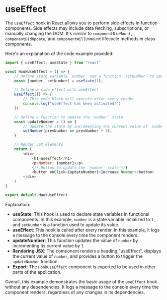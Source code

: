 # useEffect

The `useEffect` hook in React allows you to perform side effects in function components. Side effects may include data fetching, subscriptions, or manually changing the DOM. It's similar to `componentDidMount`, `componentDidUpdate`, and `componentWillUnmount` lifecycle methods in class components.

Here's an explanation of the code example provided:

```javascript
import { useEffect, useState } from "react"

const HookUseEffect = () => {
    // Define state variable `number` and a function `setNumber` to update it
    const [number, setNumber] = useState(1);

    // Define a side effect with useEffect
    useEffect(() => {
        // This code block will execute after every render
        console.log("useEffect has been activated!")
    })

    // Define a function to update the `number` state
    const updateNumber = () => {
        // Update the state by incrementing the current value of `number`
        setNumber(prevNumber => prevNumber + 1);
    }

    // Render JSX elements
    return (
        <div>
            <h1>useEffect</h1>
            <p>Number: {number}</p>
            {/* Button to update the `number` state */}
            <button onClick={updateNumber}>Increase Number</button>
        </div>
    )
}

export default HookUseEffect
```

Explanation:
- **useState**: This hook is used to declare state variables in functional components. In this example, `number` is a state variable initialized to `1`, and `setNumber` is a function used to update its value.
- **useEffect**: This hook is called after every render. In this example, it logs a message to the console every time the component renders.
- **updateNumber**: This function updates the value of `number` by incrementing its current value by 1.
- **Rendering JSX**: The component renders a heading "useEffect", displays the current value of `number`, and provides a button to trigger the `updateNumber` function.
- **Export**: The `HookUseEffect` component is exported to be used in other parts of the application.

Overall, this example demonstrates the basic usage of the `useEffect` hook without any dependencies. It logs a message to the console every time the component renders, regardless of any changes in its dependencies.